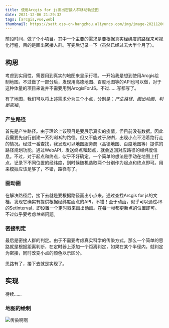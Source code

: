```yaml
---
title: 使用Arcgis for js画出密接人群移动轨迹图
date: 2021-12-06 21:29:32
tags: [arcgis,vue,web]
thumbnail: https://satt.oss-cn-hangzhou.aliyuncs.com/img/image-20211206213201817.png
---
```


前段时间，做了个小项目。其中一个主要的需求是要根据真实经纬度的路径来可视化行程，目的是画出密接人群。写完后记录一下（虽然已经过去大半个月了）。

## 构思

考虑到实用性，需要用到真实的地图来显示行程。一开始我是想到使用Arcgis绘制地图。不过做了一部分后，发现用高德地图、百度地图等的API也可以做，对于这种体量的项目来说并不需要用到ArcgisForJS。不过……写都写了。

有了地图，我们可以将上述需求分为三个小点，分别是：*产生路径*、*画出动画*、*判断密接*。

### 产生路径

首先是产生路径。由于理论上该项目是要展示真实的疫情，但目前没有数据。因此我需要先自行创建一系列*随机*的路径。但又不能过于*随机*，出现小点不沿着路行走的情况。经过一番查找，我发现可以地图服务商（高德地图、百度地图等）提供的路径规划功能。通过WebAPI，发送终点和起点，就会返回对应路径的经纬度信息。不过，对于起点和终点，似乎不好确定。一个简单的想法是手动在地图上打点，记录下不同位置的经纬度，到时候随机选取两个分别作为起点和终点即可。用来模拟应该足够了，不错，路径有了。

### 画动画

在解决路径后，接下去就是要根据路径画出小点来。通过查找Arcgis for js的文档，发现它确实有提供根据经纬度画点的API，不错！至于动画，似乎可以通过JS的SetInterval，即设置一个定时器来画出动画。在每一帧都更新点的位置即可。不过似乎要考虑*性能*问题。

### 密接判定

最后是密接人群的判定。由于不需要考虑真实科学的传染方式，那么一个简单的思路就是根据距离判断，在定时器上添加一个距离判定，如果在某个半径内，就判定为密接，同时改变小点的颜色以示区分。

思路有了，接下去就是实现了。

## 实现

待续……

### 地图的绘制





![传染啊啊](https://satt.oss-cn-hangzhou.aliyuncs.com/img/传染啊啊.gif)
